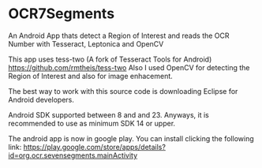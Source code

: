 # OCR7Segments
An Android App thats detect a Region of Interest and reads the OCR Number with Tesseract, Leptonica and OpenCV

This app uses tess-two (A fork of Tesseract Tools for Android) https://github.com/rmtheis/tess-two 
Also I used OpenCV for detecting the Region of Interest and also for image enhacement. 

The best way to work with this source code is downloading Eclipse for Android developers. 

Android SDK supported between 8 and and 23. Anyways, it is recommended to use as minimum SDK 14 or upper.

The android app is now in google play. You can install clicking the following link:
https://play.google.com/store/apps/details?id=org.ocr.sevensegments.mainActivity
